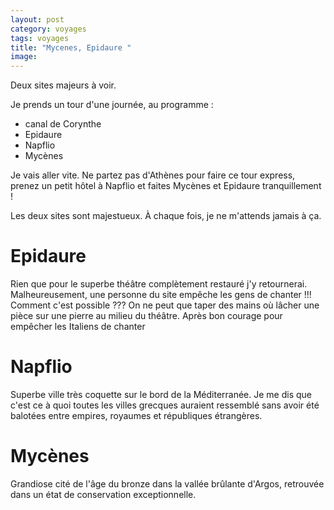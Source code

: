 ```yaml
---
layout: post 
category: voyages
tags: voyages
title: "Mycenes, Epidaure "
image: 
---
```


Deux sites majeurs à voir. 

<!--more--> 

Je prends un tour d'une journée, au programme :
- canal de Corynthe
- Epidaure
- Napflio
- Mycènes 

Je vais aller vite. Ne partez pas d'Athènes pour faire ce tour express, prenez un petit hôtel à Napflio et faites Mycènes et Epidaure tranquillement ! 

Les deux sites sont majestueux. À chaque fois, je ne m'attends jamais à ça. 


# Epidaure 

Rien que pour le superbe théâtre complètement restauré j'y retournerai. Malheureusement, une personne du site empêche les gens de chanter !!! Comment c'est possible ??? On ne peut que taper des mains où lâcher une pièce sur une pierre au milieu du théâtre. Après bon courage pour empêcher les Italiens de chanter

# Napflio

Superbe ville très coquette sur le bord de la Méditerranée. Je me dis que c'est ce à quoi toutes les villes grecques auraient ressemblé sans avoir été balotées entre empires, royaumes et républiques étrangères. 

# Mycènes 

Grandiose cité de l'âge du bronze dans la vallée brûlante d'Argos, retrouvée dans un état de conservation exceptionnelle. 